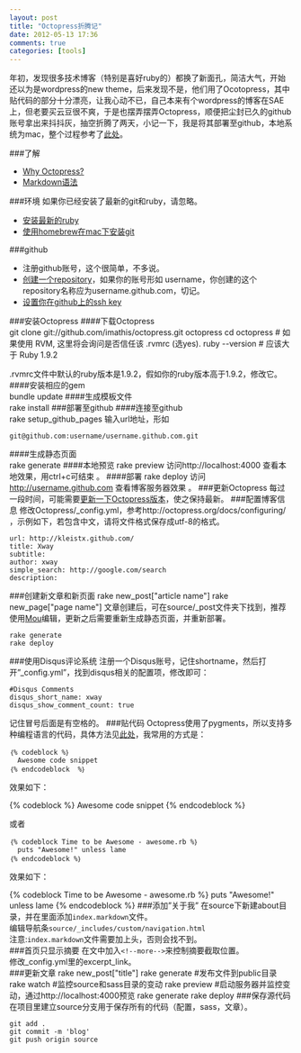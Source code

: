 ```yaml
---
layout: post
title: "Octopress折腾记"
date: 2012-05-13 17:36
comments: true
categories: [tools]
---
```

年初，发现很多技术博客（特别是喜好ruby的）都换了新面孔，简洁大气，开始还以为是wordpress的new theme，后来发现不是，他们用了Ocotopress，其中贴代码的部分十分漂亮，让我心动不已，自己本来有个wordpress的博客在SAE上，但老要买云豆很不爽，于是也摆弄摆弄Octopress，顺便把尘封已久的github账号拿出来抖抖灰，抽空折腾了两天，小记一下，我是将其部署至github，本地系统为mac，整个过程参考了[此处](http://octopress.org/docs/deploying/)。

###了解
* [Why Octopress?](http://blog.xdite.net/posts/2011/10/07/what-is-octopress/)
* [Markdown语法](http://wowubuntu.com/markdown/#autoescape)

###环境
如果你已经安装了最新的git和ruby，请忽略。

* [安装最新的ruby](http://ihower.tw/rails3/installation.html)
* [使用homebrew在mac下安装git ](http://book.51cto.com/art/201107/278761.htm)

###github
* 注册github账号，这个很简单，不多说。
* [创建一个repository](http://help.github.com/create-a-repo/)，如果你的账号形如 username，你创建的这个repository名称应为username.github.com，切记。
* [设置你在github上的ssh key](http://help.github.com/mac-set-up-git/)  

###安装Octopress
####下载Octopress  
	git clone git://github.com/imathis/octopress.git octopress
	cd octopress # 如果使用 RVM, 这里将会询问是否信任该 .rvmrc (选yes).
	ruby --version # 应该大于 Ruby 1.9.2

 .rvmrc文件中默认的ruby版本是1.9.2，假如你的ruby版本高于1.9.2，修改它。
####安装相应的gem  
	bundle update
####生成模板文件  
	rake install
###部署至github
####连接至github  
	rake setup_github_pages
  输入url地址，形如
  
	git@github.com:username/username.github.com.git
####生成静态页面  
	rake generate
####本地预览
	rake preview 
访问http://localhost:4000 查看本地效果，用ctrl+c可结束  。 
####部署
	rake deploy
访问 http://username.github.com 查看博客服务器效果  。 
###更新Octopress
每过一段时间，可能需要[更新一下Octopress版本](http://octopress.org/docs/updating/)，使之保持最新。
###配置博客信息
修改Octopress/_config.yml，参考http://octopress.org/docs/configuring/ ，示例如下，若包含中文，请将文件格式保存成utf-8的格式。

	url: http://kleistx.github.com/
	title: Xway
	subtitle: 
	author: xway
	simple_search: http://google.com/search
	description:

###创建新文章和新页面
	rake new_post["article name"]
	rake new_page["page name"]
文章创建后，可在source/_post文件夹下找到，推荐使用[Mou](http://mouapp.com/)编辑，更新之后需要重新生成静态页面，并重新部署。

	rake generate
	rake deploy
###使用Disqus评论系统
注册一个Disqus账号，记住shortname，然后打开”_config.yml”，找到disqus相关的配置项，修改即可：

	#Disqus Comments
	disqus_short_name: xway
	disqus_show_comment_count: true
记住冒号后面是有空格的。
###贴代码
Octopress使用了pygments，所以支持多种编程语言的代码，具体方法见[此处](http://octopress.org/docs/plugins/codeblock/)，我常用的方式是：

	｛% codeblock %｝
	  Awesome code snippet
	｛% endcodeblock  %｝
	
效果如下：

{% codeblock %}
Awesome code snippet
{% endcodeblock %}

或者

	｛% codeblock Time to be Awesome - awesome.rb %｝
	  puts "Awesome!" unless lame
	｛% endcodeblock %｝

效果如下：

{% codeblock Time to be Awesome - awesome.rb %}
puts "Awesome!" unless lame
{% endcodeblock %}
###添加”关于我”
在source下新建about目录，并在里面添加`index.markdown`文件。  
编辑导航条`source/_includes/custom/navigation.html`  
注意:`index.markdown`文件需要加上头，否则会找不到。  
###首页只显示摘要
在文中加入`<!--more-->`来控制摘要截取位置。  
修改_config.yml里的excerpt_link。  
###更新文章
	rake new_post["title"]
	rake generate       #发布文件到public目录
	rake watch          #监控source和sass目录的变动
	rake preview        #启动服务器并监控变动，通过http://localhost:4000预览
	rake generate
	rake deploy
###保存源代码
在项目里建立source分支用于保存所有的代码（配置，sass，文章）。

	git add .
	git commit -m 'blog'
	git push origin source